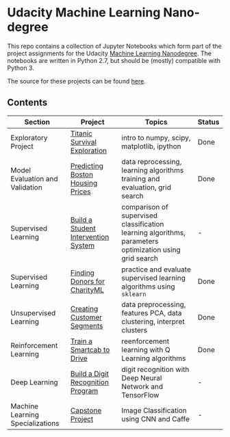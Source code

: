 # Udacity Machine Learning Nano-degree
This repo contains a collection of Jupyter Notebooks which form part of the project assignments for the Udacity [Machine Learning Nanodegree](https://www.udacity.com/course/machine-learning-engineer-nanodegree--nd009). The notebooks are written in Python 2.7, but should be (mostly) compatible with Python 3.

The source for these projects can be found [here](https://github.com/udacity/machine-learning).

## Contents
Section | Project | Topics | Status
--- | --- | --- | ---
Exploratory Project | [Titanic Survival Exploration](./titanic_survival_exploration) | intro to numpy, scipy, matplotlib, ipython | Done
Model Evaluation and Validation | [Predicting Boston Housing Prices](./boston_housing) | data reprocessing, learning algorithms training and evaluation, grid search | Done
Supervised Learning | [Build a Student Intervention System](./student_intervention) | comparison of supervised classification learning algorithms, parameters optimization using grid search | -
Supervised Learning | [Finding Donors for CharityML](./finding_donors) | practice and evaluate supervised learning algorithms using `sklearn` | Done
Unsupervised Learning | [Creating Customer Segments](./creating_customer_segments) | data preprocessing, features PCA, data clustering, interpret clusters | Done
Reinforcement Learning | [Train a Smartcab to Drive](./smartcab) | reenforcement learning with Q Learning algorithms | Done
Deep Learning | [Build a Digit Recognition Program](./digit_recognition) | digit recognition with Deep Neural Network and TensorFlow | - 
Machine Learning Specializations | [Capstone Project](./capstone) | Image Classification using CNN and Caffe | -
